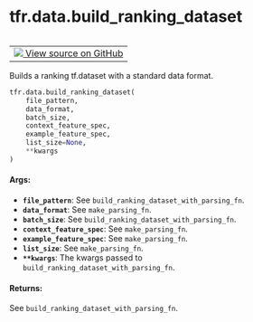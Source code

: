 <div itemscope itemtype="http://developers.google.com/ReferenceObject">
<meta itemprop="name" content="tfr.data.build_ranking_dataset" />
<meta itemprop="path" content="Stable" />
</div>

# tfr.data.build_ranking_dataset

<!-- Insert buttons -->

<table class="tfo-notebook-buttons tfo-api" align="left">

<td>
  <a target="_blank" href="https://github.com/tensorflow/ranking/tree/master/tensorflow_ranking/python/data.py">
    <img src="https://www.tensorflow.org/images/GitHub-Mark-32px.png" />
    View source on GitHub
  </a>
</td></table>

<!-- Start diff -->

Builds a ranking tf.dataset with a standard data format.

```python
tfr.data.build_ranking_dataset(
    file_pattern,
    data_format,
    batch_size,
    context_feature_spec,
    example_feature_spec,
    list_size=None,
    **kwargs
)
```

<!-- Placeholder for "Used in" -->

#### Args:

*   <b>`file_pattern`</b>: See `build_ranking_dataset_with_parsing_fn`.
*   <b>`data_format`</b>: See `make_parsing_fn`.
*   <b>`batch_size`</b>: See `build_ranking_dataset_with_parsing_fn`.
*   <b>`context_feature_spec`</b>: See `make_parsing_fn`.
*   <b>`example_feature_spec`</b>: See `make_parsing_fn`.
*   <b>`list_size`</b>: See `make_parsing_fn`.
*   <b>`**kwargs`</b>: The kwargs passed to
    `build_ranking_dataset_with_parsing_fn`.

#### Returns:

See `build_ranking_dataset_with_parsing_fn`.
